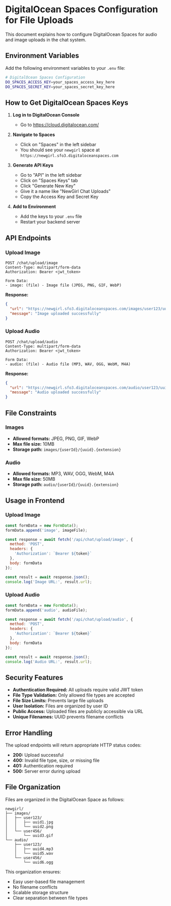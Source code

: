# DigitalOcean Spaces Configuration for File Uploads

This document explains how to configure DigitalOcean Spaces for audio and image uploads in the chat system.

## Environment Variables

Add the following environment variables to your `.env` file:

```bash
# DigitalOcean Spaces Configuration
DO_SPACES_ACCESS_KEY=your_spaces_access_key_here
DO_SPACES_SECRET_KEY=your_spaces_secret_key_here
```

## How to Get DigitalOcean Spaces Keys

1. **Log in to DigitalOcean Console**
   - Go to https://cloud.digitalocean.com/

2. **Navigate to Spaces**
   - Click on "Spaces" in the left sidebar
   - You should see your `newgirl` space at `https://newgirl.sfo3.digitaloceanspaces.com`

3. **Generate API Keys**
   - Go to "API" in the left sidebar
   - Click on "Spaces Keys" tab
   - Click "Generate New Key"
   - Give it a name like "NewGirl Chat Uploads"
   - Copy the Access Key and Secret Key

4. **Add to Environment**
   - Add the keys to your `.env` file
   - Restart your backend server

## API Endpoints

### Upload Image
```
POST /chat/upload/image
Content-Type: multipart/form-data
Authorization: Bearer <jwt_token>

Form Data:
- image: (file) - Image file (JPEG, PNG, GIF, WebP)
```

**Response:**
```json
{
  "url": "https://newgirl.sfo3.digitaloceanspaces.com/images/user123/uuid.jpg",
  "message": "Image uploaded successfully"
}
```

### Upload Audio
```
POST /chat/upload/audio
Content-Type: multipart/form-data
Authorization: Bearer <jwt_token>

Form Data:
- audio: (file) - Audio file (MP3, WAV, OGG, WebM, M4A)
```

**Response:**
```json
{
  "url": "https://newgirl.sfo3.digitaloceanspaces.com/audio/user123/uuid.mp3",
  "message": "Audio uploaded successfully"
}
```

## File Constraints

### Images
- **Allowed formats:** JPEG, PNG, GIF, WebP
- **Max file size:** 10MB
- **Storage path:** `images/{userId}/{uuid}.{extension}`

### Audio
- **Allowed formats:** MP3, WAV, OGG, WebM, M4A
- **Max file size:** 50MB
- **Storage path:** `audio/{userId}/{uuid}.{extension}`

## Usage in Frontend

### Upload Image
```javascript
const formData = new FormData();
formData.append('image', imageFile);

const response = await fetch('/api/chat/upload/image', {
  method: 'POST',
  headers: {
    'Authorization': `Bearer ${token}`
  },
  body: formData
});

const result = await response.json();
console.log('Image URL:', result.url);
```

### Upload Audio
```javascript
const formData = new FormData();
formData.append('audio', audioFile);

const response = await fetch('/api/chat/upload/audio', {
  method: 'POST',
  headers: {
    'Authorization': `Bearer ${token}`
  },
  body: formData
});

const result = await response.json();
console.log('Audio URL:', result.url);
```

## Security Features

- **Authentication Required:** All uploads require valid JWT token
- **File Type Validation:** Only allowed file types are accepted
- **File Size Limits:** Prevents large file uploads
- **User Isolation:** Files are organized by user ID
- **Public Access:** Uploaded files are publicly accessible via URL
- **Unique Filenames:** UUID prevents filename conflicts

## Error Handling

The upload endpoints will return appropriate HTTP status codes:

- **200:** Upload successful
- **400:** Invalid file type, size, or missing file
- **401:** Authentication required
- **500:** Server error during upload

## File Organization

Files are organized in the DigitalOcean Space as follows:

```
newgirl/
├── images/
│   ├── user123/
│   │   ├── uuid1.jpg
│   │   └── uuid2.png
│   └── user456/
│       └── uuid3.gif
└── audio/
    ├── user123/
    │   ├── uuid4.mp3
    │   └── uuid5.wav
    └── user456/
        └── uuid6.ogg
```

This organization ensures:
- Easy user-based file management
- No filename conflicts
- Scalable storage structure
- Clear separation between file types
